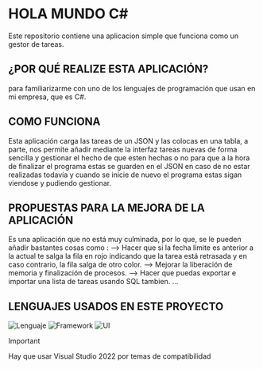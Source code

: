 # HOLA MUNDO C#
Este repositorio contiene una aplicacion simple que funciona como un gestor de tareas.

## ¿POR QUÉ REALIZE ESTA APLICACIÓN?
para familiarizarme con uno de los lenguajes de programación que usan en mi empresa, que es C#. 

## COMO FUNCIONA
Esta aplicación carga las tareas de un JSON y las colocas en una tabla, a parte, nos permite añadir mediante la interfaz tareas nuevas de forma sencilla y gestionar el hecho de que esten hechas o no 
para que a la hora de finalizar el programa estas se guarden en el JSON en caso de no estar realizadas todavía y cuando se inicie de nuevo el programa estas sigan viendose y pudiendo gestionar. 

## PROPUESTAS PARA LA MEJORA DE LA APLICACIÓN
Es una aplicación que no está muy culminada, por lo que, se le pueden añadir bastantes cosas como :
--> Hacer que si la fecha límite es anterior a la actual te salga la fila en rojo indicando que la tarea está retrasada y en caso contrario, la fila salga de otro color.
--> Mejorar la liberación de memoria y finalización de procesos.
--> Hacer que puedas exportar e importar una lista de tareas usando SQL tambien.
...

## LENGUAJES USADOS EN ESTE PROYECTO
![Lenguaje](https://img.shields.io/badge/C%23-.NET-blueviolet?logo=csharp)
![Framework](https://img.shields.io/badge/.NET_Framework-4.8-512BD4)
![UI](https://img.shields.io/badge/WinForms-UI-blue?logo=windows)

>[!IMPORTANT]
>Hay que usar Visual Studio 2022 por temas de compatibilidad
